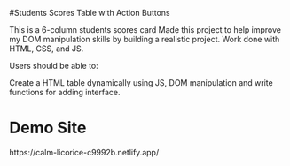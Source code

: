 #Students Scores Table with Action Buttons

This is a 6-column students scores card
Made this project to help improve my DOM manipulation skills by building a realistic project.
Work done with HTML, CSS, and JS.

Users should be able to:

Create a HTML table dynamically using JS, DOM manipulation and write functions for adding interface.

<h1> Demo Site </h2> 
https://calm-licorice-c9992b.netlify.app/



